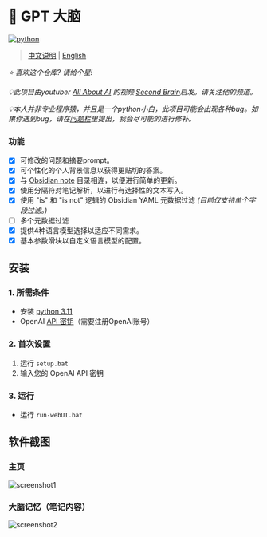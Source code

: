 # 🧠 GPT 大脑
[![python](https://img.shields.io/badge/python-3.11-blue)](https://www.python.org/downloads/release/python-3112/)

>[中文说明](./README_CN.md) | [English](./README.md)

*⭐️ 喜欢这个仓库? 请给个星!*

*💡此项目由youtuber [All About AI](https://www.youtube.com/@AllAboutAI) 的视频 [Second Brain](https://www.youtube.com/watch?v=1k2JpJRIoAA&ab_channel=AllAboutAI)启发。请关注他的频道。*

*💡本人并非专业程序猿，并且是一个python小白，此项目可能会出现各种bug。如果你遇到bug，请在[问题栏](https://github.com/sean1832/GPT-Brain/issues)里提出，我会尽可能的进行修补。*

### 功能
- [x] 可修改的问题和摘要prompt。
- [x] 可个性化的个人背景信息以获得更贴切的答案。
- [x] 与 [Obsidian note](https://obsidian.md/) 目录相连，以便进行简单的更新。
- [x] 使用分隔符对笔记解析，以进行有选择性的文本写入。
- [x] 使用 "is" 和 "is not" 逻辑的 Obsidian YAML 元数据过滤 *(目前仅支持单个字段过滤。)*
- [ ] 多个元数据过滤
- [x] 提供4种语言模型选择以适应不同需求。
- [x] 基本参数滑块以自定义语言模型的配置。

## 安装
### 1. 所需条件
- 安装 [python 3.11](https://www.python.org/downloads)
- OpenAI [API 密钥](https://platform.openai.com/account/api-keys)（需要注册OpenAI账号）
### 2. 首次设置
1. 运行 `setup.bat`
2. 输入您的 OpenAI API 密钥

### 3. 运行
- 运行 `run-webUI.bat`


## 软件截图
### 主页
![screenshot1](https://cdn.discordapp.com/attachments/998217078915997746/1073881233387429978/image.png)
### 大脑记忆（笔记内容）
![screenshot2](https://cdn.discordapp.com/attachments/998217078915997746/1073885430270922822/image.png)